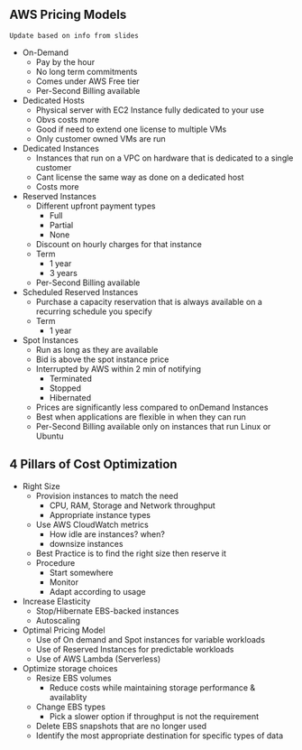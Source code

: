 ## AWS Pricing Models

`Update based on info from slides`

- On-Demand
	- Pay by the hour
	- No long term commitments
	- Comes under AWS Free tier 
	- Per-Second Billing available
- Dedicated Hosts
	- Physical server with EC2 Instance fully dedicated to your use
	- Obvs costs more
	- Good if need to extend one license to multiple VMs
	- Only customer owned VMs are run
- Dedicated Instances
	- Instances that run on a VPC on hardware that is dedicated to a single customer
	- Cant license the same way as done on a dedicated host
	- Costs more
- Reserved Instances
	- Different upfront payment types
		- Full
		- Partial
		- None
	- Discount on hourly charges for that instance
	- Term
		- 1 year
		- 3 years
	- Per-Second Billing available
- Scheduled Reserved Instances
	- Purchase a capacity reservation that is always available on a recurring schedule you specify
	- Term 
		- 1 year
- Spot Instances
	- Run as long as they are available
	- Bid is above the spot instance price
	- Interrupted by AWS within 2 min of notifying
		- Terminated
		- Stopped
		- Hibernated
	- Prices are significantly less compared to onDemand Instances
	- Best when applications are flexible in when they can run
	- Per-Second Billing available only on instances that run Linux or Ubuntu


## 4 Pillars of Cost Optimization
- Right Size
	- Provision instances to match the need
		- CPU, RAM, Storage and Network throughput
		- Appropriate instance types
	- Use AWS CloudWatch metrics
		- How idle are instances? when?
		- downsize instances
	- Best Practice is to find the right size then reserve it
	- Procedure
		- Start somewhere
		- Monitor 
		- Adapt according to usage
- Increase Elasticity
	- Stop/Hibernate EBS-backed instances
	- Autoscaling 
- Optimal Pricing Model
	- Use of On demand and Spot instances for variable workloads
	- Use of Reserved Instances for predictable workloads
	- Use of AWS Lambda (Serverless)
- Optimize storage choices
	- Resize EBS volumes
		- Reduce costs while maintaining storage performance & availablity
	- Change EBS types
		- Pick a slower option if throughput is not the requirement
	- Delete EBS snapshots that are no longer used
	- Identify the most appropriate destination for specific types of data